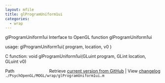 ```yaml
---
layout: mfile
title: glProgramUniform1ui
categories:
  - wrap
---
```


glProgramUniform1ui  Interface to OpenGL function glProgramUniform1ui

usage:  glProgramUniform1ui\( program, location, v0 \)

C function:  void glProgramUniform1ui\(GLuint program, GLint location, GLuint v0\)


<div class="code_header" style="text-align:right;">
  <span style="float:left;">Path&nbsp;&nbsp;</span> <span class="counter">Retrieve <a href=
  "https://raw.github.com/Psychtoolbox-3/Psychtoolbox-3/beta/./PsychOpenGL/MOGL/wrap/glProgramUniform1ui.m">current version from GitHub</a> | View <a href=
  "https://github.com/Psychtoolbox-3/Psychtoolbox-3/commits/beta/./PsychOpenGL/MOGL/wrap/glProgramUniform1ui.m">changelog</a></span>
</div>
<div class="code">
  <code>./PsychOpenGL/MOGL/wrap/glProgramUniform1ui.m</code>
</div>
